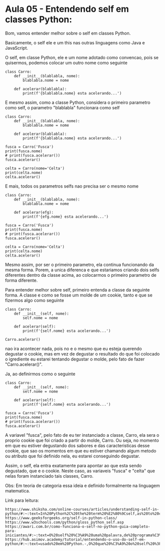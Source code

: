 # Aula 05 - Entendendo self em classes Python:
Bom, vamos entender melhor sobre o self em classes Python.

Basicamente, o self ele e um this nas outras linguagens como Java e JavaScript.

O self, em classe Python, ele e um nome adotado como convencao, pois se quisermos, podemos colocar um outro nome como seguinte

    class Carro:
        def __init__(blablabla, nome):
            blablabla.nome = nome

        def acelerar(blablabla):
            print(f'{blablabla.nome} esta acelerando...')

E mesmo assim, como a classe Python, considera o primeiro parametro como self, o parametro "blablabla" funcionara como self

    class Carro:
        def __init__(blablabla, nome):
            blablabla.nome = nome

        def acelerar(blablabla):
            print(f'{blablabla.nome} esta acelerando...')

    fusca = Carro('Fusca')
    print(fusca.nome)
    # print(fusca.acelerar())
    fusca.acelerar()

    celta = Carro(nome='Celta')
    print(celta.nome)
    celta.acelerar()

E mais, todos os parametros selfs nao precisa ser o mesmo nome

    class Carro:
        def __init__(blablabla, nome):
            blablabla.nome = nome

        def acelerar(efg):
            print(f'{efg.nome} esta acelerando...')

    fusca = Carro('Fusca')
    print(fusca.nome)
    # print(fusca.acelerar())
    fusca.acelerar()

    celta = Carro(nome='Celta')
    print(celta.nome)
    celta.acelerar()

Mesmo assim, por ser o primeiro parametro, ela continua funcionando da mesma forma. Porem, a unica diferenca e que estariamos criando dois selfs diferentes dentro da classe acima, ao colocarmos o primeiro parametro de forma diferente.

Para entender melhor sobre self, primeiro entenda a classe da seguinte forma. A classe e como se fosse um molde de um cookie, tanto e que se fizermos algo como seguinte

    class Carro:
        def __init__(self, nome):
            self.nome = nome

        def acelerar(self):
            print(f'{self.nome} esta acelerando...')

    Carro.acelerar()

nao ira acontecer nada, pois no e o mesmo que eu esteja querendo degustar o cookie, mas em vez de degustar o resultado do que foi colocado o igrediente eu estarei tentando degustar o molde, pelo fato de fazer "Carro.acelerar()".

Ja, ao definirmos como o seguinte

    class Carro:
        def __init__(self, nome):
            self.nome = nome

        def acelerar(self):
            print(f'{self.nome} esta acelerando...')

    fusca = Carro('Fusca')
    print(fusca.nome)
    # print(fusca.acelerar())
    fusca.acelerar()

A variavel "fusca", pelo fato de eu ter instanciado a classe, Carro, ela sera o proprio cookie que foi criado a partir do molde, Carro. Ou seja, no momento em que eu estiver degustando dos sabores e das caracteristicas desse cookie, que sao os momentos em que eu estiver chamando algum metodo ou atributo que foi definido nela, eu estarei conseguindo degustar.

Assim, o self, ela entra exatamente para apontar ao que esta sendo degustado, que e o cookie. Neste caso, as variaveis "fusca" e "celta" que nelas foram instanciado tais classes, Carro.

Obs: Em teoria de categoria essa ideia e definido formalmente na linguagem matematica.

Link para leitura:

    https://www.shiksha.com/online-courses/articles/understanding-self-in-python/#:~:text=In%20Python%2C%20the%20term%20%E2%80%9Cself,as%20to%20create%20new%20members.
    https://www.geeksforgeeks.org/self-in-python-class/
    https://www.w3schools.com/python/gloss_python_self.asp
    https://awari.com.br/como-funciona-o-self-no-python-guia-completo-para-iniciantes/#:~:text=O%20self%20%C3%A9%20uma%20palavra,de%20programa%C3%A7%C3%A3o%2C%20como%20o%20Java.
    https://hub.asimov.academy/tutorial/entendendo-o-uso-do-self-em-python/#:~:text=usado%20em%20Python.-,O%20que%20%C3%A9%20o%20self%20%3F,a%20inst%C3%A2ncia%20de%20uma%20classe.